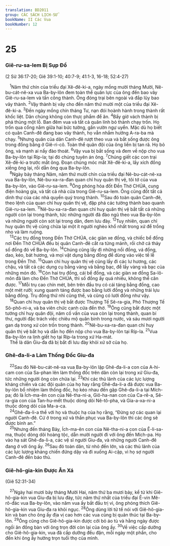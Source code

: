 ```yaml
---
translation: BD2011
group: CÁC SÁCH LỊCH-SỬ
bookName: II Các Vua 
bookNumber: 12
---
```


<div class="title"><h1>25</h1><h3>Giê-ru-sa-lem Bị Sụp Ðổ</h3><p>(2 Sử 36:17-20; Giê 39:1-10; 40:7-9; 41:1-3, 16-18; 52:4-27)</p></div>
<span class="verse 2vua_25_1"> <sup>1</sup>Năm thứ chín của triều đại Xê-đê-ki-a, ngày mồng mười tháng Mười, Nê-bu-cát-nê-xa vua Ba-by-lôn đem toàn thể quân lực của ông đến bao vây Giê-ru-sa-lem và tấn công thành. Ông đóng trại bên ngoài và đắp lũy bao vây thành. </span>
<span class="verse 2vua_25_2"><sup>2</sup>Vậy thành bị vây cho đến năm thứ mười một của triều đại Xê-đê-ki-a. </span>
<span class="verse 2vua_25_3"><sup>3</sup>Ðến ngày mồng chín tháng Tư, nạn đói hoành hành trong thành rất khốc liệt. Dân chúng không còn thực phẩm để ăn. </span>
<span class="verse 2vua_25_4"><sup>4</sup>Bấy giờ vách thành bị phá thủng một lỗ. Ban đêm vua và tất cả quân lính bỏ thành chạy trốn. Họ trốn qua cổng nằm giữa hai bức tường, gần vườn ngự uyển. Mặc dù họ biết có quân Canh-đê đang bao vây thành, họ vẫn nhắm hướng A-ra-ba mà chạy. </span>
<span class="verse 2vua_25_5"><sup>5</sup>Nhưng quân của dân Canh-đê rượt theo vua và bắt sống được ông trong đồng bằng ở Giê-ri-cô. Toàn thể quân đội của ông liền bị tan rã. Họ bỏ ông, và mạnh ai nấy đào thoát. </span>
<span class="verse 2vua_25_6"><sup>6</sup>Vậy vua bị bắt sống và đem về nộp cho vua Ba-by-lôn tại Ríp-la; tại đó chúng tuyên án ông. </span>
<span class="verse 2vua_25_7"><sup>7</sup>Chúng giết các con trai Xê-đê-ki-a trước mắt ông. Ðoạn chúng móc mắt Xê-đê-ki-a, lấy xích đồng xiềng ông lại, rồi dẫn ông qua Ba-by-lôn.<br/></span>
<span class="verse 2vua_25_8"> <sup>8</sup>Ngày bảy tháng Năm, năm thứ mười chín của triều đại Nê-bu-cát-nê-xa vua Ba-by-lôn, Nê-bu-xa-ra-đan quan chỉ huy quân thị vệ, tôi tớ của vua Ba-by-lôn, vào Giê-ru-sa-lem. </span>
<span class="verse 2vua_25_9"><sup>9</sup>Ông phóng hỏa đốt Ðền Thờ CHÚA, cung điện hoàng gia, và tất cả nhà cửa trong Giê-ru-sa-lem. Ông cũng đốt tất cả dinh thự của các nhà quyền quý trong thành. </span>
<span class="verse 2vua_25_10"><sup>10</sup>Sau đó toàn quân Canh-đê, theo lệnh của quan chỉ huy quân thị vệ, đập phá các tường thành bao quanh Giê-ru-sa-lem. </span>
<span class="verse 2vua_25_11"><sup>11</sup>Nê-bu-xa-ra-đan quan chỉ huy quân thị vệ bắt tất cả những người còn lại trong thành, tức những người đã đào ngũ theo vua Ba-by-lôn và những người còn sót lại trong dân, đem lưu đày. </span>
<span class="verse 2vua_25_12"><sup>12</sup>Tuy nhiên, quan chỉ huy quân thị vệ cũng chừa lại một ít người nghèo khổ nhất trong xứ để trồng nho và làm ruộng.<br/></span>
<span class="verse 2vua_25_13"> <sup>13</sup>Các trụ đồng trong Ðền Thờ CHÚA, các giàn xe đồng, và chiếc bể đồng nơi Ðền Thờ CHÚA đều bị quân Canh-đê cắt ra từng mảnh, rồi chở cả thảy số đồng đó về Ba-by-lôn. </span>
<span class="verse 2vua_25_14"><sup>14</sup>Chúng cũng lấy đi những nồi đồng, vá đồng, dao, kéo, bát hương, và mọi vật dụng bằng đồng để dùng vào việc tế lễ trong Ðền Thờ. </span>
<span class="verse 2vua_25_15"><sup>15</sup>Quan chỉ huy quân thị vệ cũng lấy đi các lư hương, các chậu, và tất cả các dụng cụ bằng vàng và bằng bạc, để lấy vàng và bạc của những món đó. </span>
<span class="verse 2vua_25_16"><sup>16</sup>Còn hai trụ đồng, cái bể đồng, và các giàn xe đồng Sa-lô-môn đã làm cho Ðền Thờ CHÚA, thì số đồng ấy quá nhiều, không thể cân được. </span>
<span class="verse 2vua_25_17"><sup>17</sup>Mỗi trụ cao chín mét, bên trên đầu trụ có cái táng bằng đồng, cao một mét rưỡi; xung quanh táng được bao bằng lưới đồng và những trái lựu bằng đồng. Trụ đồng thứ nhì cũng thế, và cũng có lưới đồng như vậy.<br/></span>
<span class="verse 2vua_25_18"> <sup>18</sup>Quan chỉ huy quân thị vệ bắt được Thượng Tế Sê-ra-gia, Phó Thượng Tế Sô-phô-ni-a, và ba viên chức canh cửa đền thờ. </span>
<span class="verse 2vua_25_19"><sup>19</sup>Ông cũng bắt được một tướng chỉ huy quân đội, năm cố vấn của vua còn lại trong thành, quan bí thư, người đặc trách việc chiêu mộ quân binh trong nước, và sáu mươi người gan dạ trong xứ còn trốn trong thành. </span>
<span class="verse 2vua_25_20"><sup>20</sup>Nê-bu-xa-ra-đan quan chỉ huy quân thị vệ bắt họ và dẫn họ đến nộp cho vua Ba-by-lôn tại Ríp-la. </span>
<span class="verse 2vua_25_21"><sup>21</sup>Vua Ba-by-lôn ra lịnh giết họ tại Ríp-la trong xứ Ha-mát.<br/> Thế là dân Giu-đa đã bị bắt đi lưu đày khỏi xứ sở của họ.<br/></span>
<div class="title"><h3>Ghê-đa-li-a Làm Thống Ðốc Giu-đa</h3></div>
<span class="verse 2vua_25_22"> <sup>22</sup>Sau đó Nê-bu-cát-nê-xa vua Ba-by-lôn lập Ghê-đa-li-a con của A-hi-cam con của Sa-phan lên làm thống đốc trên dân còn lại trong xứ Giu-đa, tức những người ông còn chừa lại. </span>
<span class="verse 2vua_25_23"><sup>23</sup>Khi các thủ lãnh của các lực lượng kháng chiến và các đội quân của họ hay rằng Ghê-đa-li-a đã được vua Ba-by-lôn bổ nhiệm làm thống đốc, họ kéo nhau đến gặp Ghê-đa-li-a tại Mích-pa; đó là Ích-ma-ên con của Nê-tha-ni-a, Giô-ha-nan con của Ca-rê-a, Sê-ra-gia con của Tan-hu-mết thuộc dòng dõi Nê-tô-pha, và Gia-a-xa-ni-a thuộc dòng dõi của Ma-a-ca. <br/></span>
<span class="verse 2vua_25_24"> <sup>24</sup>Ghê-đa-li-a thề với họ và thuộc hạ của họ rằng, “Ðừng sợ các quan lại người Canh-đê. Cứ ở trong xứ và thần phục vua Ba-by-lôn thì các ông sẽ được bình an.”<br/></span>
<span class="verse 2vua_25_25"> <sup>25</sup>Nhưng đến tháng Bảy, Ích-ma-ên con của Nê-tha-ni-a con của Ê-li-sa-ma, thuộc dòng dõi hoàng tộc, dẫn mười người đi với ông đến Mích-pa. Họ vào hạ sát Ghê-đa-li-a, các vệ sĩ người Giu-đa, và những người Canh-đê đang ở với ông ấy. </span>
<span class="verse 2vua_25_26"><sup>26</sup>Sau đó toàn dân, từ nhỏ đến lớn, và các thủ lãnh của các lực lượng kháng chiến đứng dậy và đi xuống Ai-cập, vì họ sợ người Canh-đê đến báo thù.<br/></span>
<div class="title"><h3>Giê-hô-gia-kin Ðược Ân Xá</h3><p>(Giê 52:31-34)</p></div>
<span class="verse 2vua_25_27"> <sup>27</sup>Ngày hai mươi bảy tháng Mười Hai, năm thứ ba mươi bảy, kể từ khi Giê-hô-gia-kin vua Giu-đa bị lưu đày, tức năm thứ nhất của triều đại Ê-vin Mê-rô-đác vua Ba-by-lôn, vào năm vua ấy bắt đầu trị vì, ông phóng thích Giê-hô-gia-kin vua Giu-đa ra khỏi ngục. </span>
<span class="verse 2vua_25_28"><sup>28</sup>Ông dùng lời tử tế nói với Giê-hô-gia-kin và ban cho ông ấy địa vị cao hơn các vua cùng bị quản thúc tại Ba-by-lôn. </span>
<span class="verse 2vua_25_29"><sup>29</sup>Ông cũng cho Giê-hô-gia-kin được cởi bỏ áo tù và hằng ngày được ngồi ăn đồng bàn với ông trọn đời còn lại của ông ấy. </span>
<span class="verse 2vua_25_30"><sup>30</sup>Về việc cấp dưỡng cho Giê-hô-gia-kin, vua đã cấp dưỡng đều đặn, mỗi ngày một phần, cho đến khi ông ấy hưởng trọn tuổi thọ của mình.<br/></span>
